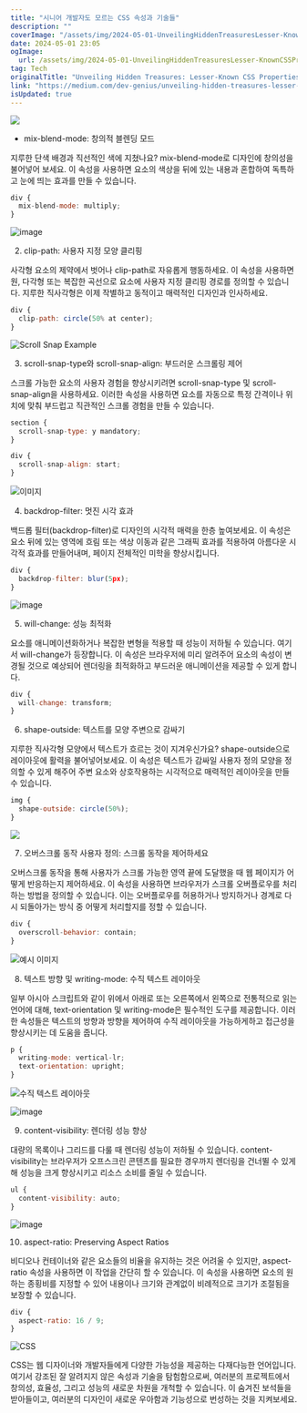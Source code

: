 ```yaml
---
title: "시니어 개발자도 모르는 CSS 속성과 기술들"
description: ""
coverImage: "/assets/img/2024-05-01-UnveilingHiddenTreasuresLesser-KnownCSSPropertiesandTechniques_0.png"
date: 2024-05-01 23:05
ogImage: 
  url: /assets/img/2024-05-01-UnveilingHiddenTreasuresLesser-KnownCSSPropertiesandTechniques_0.png
tag: Tech
originalTitle: "Unveiling Hidden Treasures: Lesser-Known CSS Properties and Techniques"
link: "https://medium.com/dev-genius/unveiling-hidden-treasures-lesser-known-css-properties-and-techniques-1d92716a5ce2"
isUpdated: true
---
```





<img src="/assets/img/2024-05-01-UnveilingHiddenTreasuresLesser-KnownCSSPropertiesandTechniques_0.png" />

- mix-blend-mode: 창의적 블렌딩 모드

지루한 단색 배경과 직선적인 색에 지쳤나요? mix-blend-mode로 디자인에 창의성을 불어넣어 보세요. 이 속성을 사용하면 요소의 색상을 뒤에 있는 내용과 혼합하여 독특하고 눈에 띄는 효과를 만들 수 있습니다.

```js
div {
  mix-blend-mode: multiply;
}
```

<div class="content-ad"></div>

![image](https://miro.medium.com/v2/resize:fit:1400/1*2PbamXURjubWXJKy1oSWlg.gif)

2. clip-path: 사용자 지정 모양 클리핑

사각형 요소의 제약에서 벗어나 clip-path로 자유롭게 행동하세요. 이 속성을 사용하면 원, 다각형 또는 복잡한 곡선으로 요소에 사용자 지정 클리핑 경로를 정의할 수 있습니다. 지루한 직사각형은 이제 작별하고 동적이고 매력적인 디자인과 인사하세요.

```js
div {
  clip-path: circle(50% at center);
}
```

<div class="content-ad"></div>

![Scroll Snap Example](https://miro.medium.com/v2/resize:fit:1212/1*_S39ZNCxYi2eOIh66HTmKg.gif)

3. scroll-snap-type와 scroll-snap-align: 부드러운 스크롤링 제어

스크롤 가능한 요소의 사용자 경험을 향상시키려면 scroll-snap-type 및 scroll-snap-align을 사용하세요. 이러한 속성을 사용하면 요소를 자동으로 특정 간격이나 위치에 맞춰 부드럽고 직관적인 스크롤 경험을 만들 수 있습니다.

```js
section {
  scroll-snap-type: y mandatory;
}

div {
  scroll-snap-align: start;
}
```

<div class="content-ad"></div>

![이미지](https://miro.medium.com/v2/resize:fit:900/1*nt6BatwGw0hctcRxLiAi_Q.gif)

4. backdrop-filter: 멋진 시각 효과

백드롭 필터(backdrop-filter)로 디자인의 시각적 매력을 한층 높여보세요. 이 속성은 요소 뒤에 있는 영역에 흐림 또는 색상 이동과 같은 그래픽 효과를 적용하여 아름다운 시각적 효과를 만들어내며, 페이지 전체적인 미학을 향상시킵니다.

```js
div {
  backdrop-filter: blur(5px);
}
```

<div class="content-ad"></div>

![image](https://miro.medium.com/v2/resize:fit:1400/1*fn8-zI7MWHBHw73F8P0fBg.gif)

5. will-change: 성능 최적화

요소를 애니메이션화하거나 복잡한 변형을 적용할 때 성능이 저하될 수 있습니다. 여기서 will-change가 등장합니다. 이 속성은 브라우저에 미리 알려주어 요소의 속성이 변경될 것으로 예상되어 렌더링을 최적화하고 부드러운 애니메이션을 제공할 수 있게 합니다.

```js
div {
  will-change: transform;
}
```

<div class="content-ad"></div>

6. shape-outside: 텍스트를 모양 주변으로 감싸기

지루한 직사각형 모양에서 텍스트가 흐르는 것이 지겨우신가요? shape-outside으로 레이아웃에 활력을 불어넣어보세요. 이 속성은 텍스트가 감싸일 사용자 정의 모양을 정의할 수 있게 해주어 주변 요소와 상호작용하는 시각적으로 매력적인 레이아웃을 만들 수 있습니다.

```js
img {
  shape-outside: circle(50%);
}
```

<img src="https://miro.medium.com/v2/resize:fit:1304/1*C5njQ4Z4M216a5M_OEygPA.gif" />

<div class="content-ad"></div>

7. 오버스크롤 동작 사용자 정의: 스크롤 동작을 제어하세요

오버스크롤 동작을 통해 사용자가 스크롤 가능한 영역 끝에 도달했을 때 웹 페이지가 어떻게 반응하는지 제어하세요. 이 속성을 사용하면 브라우저가 스크롤 오버플로우를 처리하는 방법을 정의할 수 있습니다. 이는 오버플로우를 허용하거나 방지하거나 경계로 다시 되돌아가는 방식 중 어떻게 처리할지를 정할 수 있습니다.

```js
div {
  overscroll-behavior: contain;
}
```

![예시 이미지](https://miro.medium.com/v2/resize:fit:784/1*K_A4_GW4p9mkJzmU_YBUbg.gif)

<div class="content-ad"></div>

8. 텍스트 방향 및 writing-mode: 수직 텍스트 레이아웃

일부 아시아 스크립트와 같이 위에서 아래로 또는 오른쪽에서 왼쪽으로 전통적으로 읽는 언어에 대해, text-orientation 및 writing-mode은 필수적인 도구를 제공합니다. 이러한 속성들은 텍스트의 방향과 방향을 제어하여 수직 레이아웃을 가능하게하고 접근성을 향상시키는 데 도움을 줍니다.

```js
p {
  writing-mode: vertical-lr;
  text-orientation: upright;
}
```

![수직 텍스트 레이아웃](https://miro.medium.com/v2/resize:fit:1400/1*Wz7buEDtszMgOhHrF-tbTg.gif)

<div class="content-ad"></div>


![image](https://miro.medium.com/v2/resize:fit:1400/1*4MPGEuRjtxEsaUJ-FEgOhQ.gif)

9. content-visibility: 렌더링 성능 향상

대량의 목록이나 그리드를 다룰 때 렌더링 성능이 저하될 수 있습니다. content-visibility는 브라우저가 오프스크린 콘텐츠를 필요한 경우까지 렌더링을 건너뛸 수 있게 해 성능을 크게 향상시키고 리소스 소비를 줄일 수 있습니다.

```js
ul {
  content-visibility: auto;
}
``` 

<div class="content-ad"></div>


![image](https://miro.medium.com/v2/resize:fit:1400/1*C2Q223zce9QYqesknQHaNQ.gif)

10. aspect-ratio: Preserving Aspect Ratios

비디오나 컨테이너와 같은 요소들의 비율을 유지하는 것은 어려울 수 있지만, aspect-ratio 속성을 사용하면 이 작업을 간단히 할 수 있습니다. 이 속성을 사용하면 요소의 원하는 종횡비를 지정할 수 있어 내용이나 크기와 관계없이 비례적으로 크기가 조절됨을 보장할 수 있습니다.

```js
div {
  aspect-ratio: 16 / 9;
}
``` 

<div class="content-ad"></div>


![CSS](https://miro.medium.com/v2/resize:fit:1400/1*FTxfXRBfT7sTlZHRG3oolQ.gif)

CSS는 웹 디자이너와 개발자들에게 다양한 가능성을 제공하는 다재다능한 언어입니다. 여기서 강조된 잘 알려지지 않은 속성과 기술을 탐험함으로써, 여러분의 프로젝트에서 창의성, 효율성, 그리고 성능의 새로운 차원을 개척할 수 있습니다. 이 숨겨진 보석들을 받아들이고, 여러분의 디자인이 새로운 우아함과 기능성으로 번성하는 것을 지켜보세요.